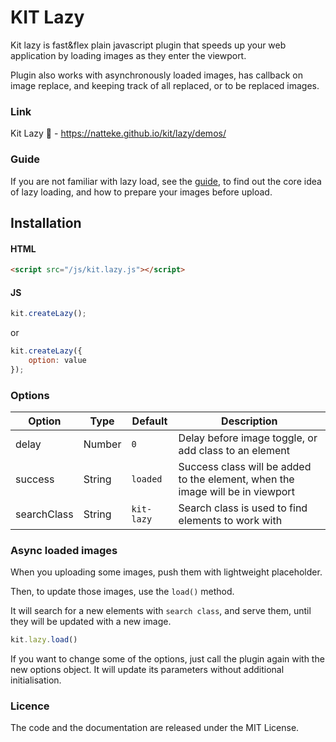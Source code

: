 # KIT Lazy
Kit lazy is fast&flex plain javascript plugin that speeds up your web application by loading images as they enter the viewport.

Plugin also works with asynchronously loaded images, has callback on image replace, and keeping track of all replaced, or to be replaced images.    

### Link
Kit Lazy :tada: - https://natteke.github.io/kit/lazy/demos/

### Guide
If you are not familiar with lazy load, see the <a href="https://natteke.github.io/kit/lazy/docs/#Guide">guide</a>, to find out the core idea of lazy loading, and how to prepare your images before upload.

## Installation
#### HTML
```HTML
<script src="/js/kit.lazy.js"></script>
```

#### JS
```javascript
kit.createLazy();
```
or
```javascript
kit.createLazy({
    option: value
});
```

### Options

| Option                 | Type       | Default     | Description                                                        |
| ---------------------- | -----------| ----------- | -------------------------------------------------------------------|
| delay                  | Number     | `0`         | Delay before image toggle, or add class to an element                                            |
| success                | String     | `loaded`    | Success class will be added to the element, when the image will be in viewport      |
| searchClass            | String     | `kit-lazy`  | Search class is used to find elements to work with                 |

### Async loaded images
When you uploading some images, push them with lightweight placeholder.

Then, to update those images, use the `load()` method.

It will search for a new elements with `search class`, and serve them, until they will be updated with a new image.

```javascript
kit.lazy.load()
```

If you want to change some of the options, just call the plugin again with the new options object. It will update its parameters without additional initialisation.




### Licence
The code and the documentation are released under the MIT License.

